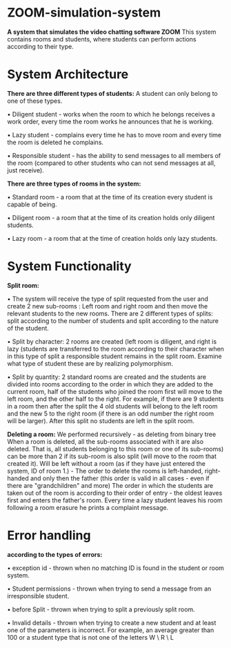 # ZOOM-simulation-system
**A system that simulates the video chatting software ZOOM**
This system contains rooms and students, where students can perform actions according to their type.

# System Architecture
**There are three different types of students:** A student can only belong to one of these types.

• Diligent student - works when the room to which he belongs receives a work order, every time the room works he announces that he is working.

• Lazy student - complains every time he has to move room and every time the room is deleted he complains.

• Responsible student - has the ability to send messages to all members of the room (compared to other students who can not send messages at all, just receive).

**There are three types of rooms in the system:**

• Standard room - a room that at the time of its creation every student is capable of being.

• Diligent room - a room that at the time of its creation holds only diligent students.

• Lazy room - a room that at the time of creation holds only lazy students.

# System Functionality 
**Split room:**

• The system will receive the type of split requested from the user and create 2 new sub-rooms
: Left room and right room and then move the relevant students to the new rooms.
There are 2 different types of splits: split according to the number of students and split according to the nature of the student.

• Split by character: 2 rooms are created (left room is diligent, and right is lazy (students are transferred to the room according to their character when in this type of split a responsible student remains in the split room. Examine what type of student these are by realizing polymorphism.

• Split by quantity: 2 standard rooms are created and the students are divided into rooms according to the order in which they are added to the current room, half of the students who joined the room first will move to the left room, and the other half to the right. For example, if there are 9 students in a room then after the split the 4 old students will belong to the left room and the new 5 to the right room (if there is an odd number the right room will be larger). After this split no students are left in the split room.

**Deleting a room:** We performed recursively - as deleting from binary tree
When a room is deleted, all the sub-rooms associated with it are also deleted. That is, all students belonging to this room or one of its sub-rooms) can be more than 2 if its sub-room is also split (will move to the room that created it). Will be left without a room (as if they have just entered the system, ID of room 1.) - The order to delete the rooms is left-handed, right-handed and only then the father (this order is valid in all cases - even if there are "grandchildren" and more)
The order in which the students are taken out of the room is according to their order of entry - the oldest leaves first and enters the father's room.
Every time a lazy student leaves his room following a room erasure he prints a complaint message.

# Error handling 
**according to the types of errors:**

• exception id - thrown when no matching ID is found in the student or room system.

• Student permissions - thrown when trying to send a message from an irresponsible student.

• before Split - thrown when trying to split a previously split room.

• Invalid details - thrown when trying to create a new student and at least one of the parameters is incorrect. For example, an average greater than 100 or a student type that is not one of the letters W \ R \ L
